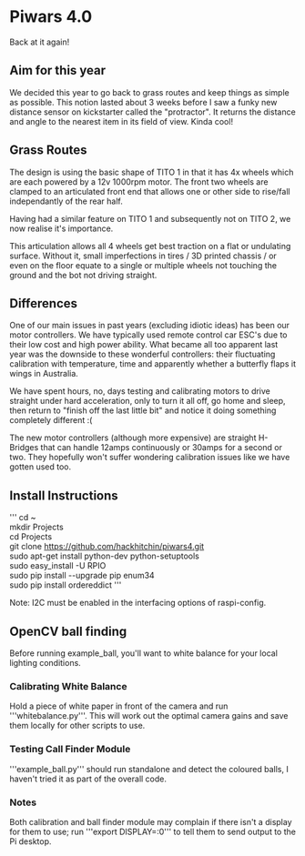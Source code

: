 # Piwars 4.0
Back at it again!

## Aim for this year
We decided this year to go back to grass routes and keep things as simple as possible. This notion lasted about 3 weeks before I saw a funky new distance sensor on kickstarter called the "protractor". It returns the distance and angle to the nearest item in its field of view. Kinda cool!

## Grass Routes
The design is using the basic shape of TITO 1 in that it has 4x wheels which are each powered by a 12v 1000rpm motor. The front two wheels are clamped to an articulated front end that allows one or other side to rise/fall independantly of the rear half.  
  
Having had a similar feature on TITO 1 and subsequently not on TITO 2, we now realise it's importance.  
  
This articulation allows all 4 wheels get best traction on a flat or undulating surface. Without it, small imperfections in tires / 3D printed chassis / or even on the floor equate to a single or multiple wheels not touching the ground and the bot not driving straight. 

## Differences
One of our main issues in past years (excluding idiotic ideas) has been our motor controllers. We have typically used remote control car ESC's due to their low cost and high power ability. What became all too apparent last year was the downside to these wonderful controllers: their fluctuating calibration with temperature, time and apparently whether a butterfly flaps it wings in Australia.  
  
We have spent hours, no, days testing and calibrating motors to drive straight under hard acceleration, only to turn it all off, go home and sleep, then return to "finish off the last little bit" and notice it doing something completely different :(  
  
The new motor controllers (although more expensive) are straight H-Bridges that can handle 12amps continuously or 30amps for a second or two. They hopefully won't suffer wondering calibration issues like we have gotten used too. 

## Install Instructions
'''
cd ~  
mkdir Projects  
cd Projects  
git clone https://github.com/hackhitchin/piwars4.git  
sudo apt-get install python-dev python-setuptools  
sudo easy_install -U RPIO  
sudo pip install --upgrade pip enum34  
sudo pip install ordereddict
'''  
  
Note: I2C must be enabled in the interfacing options of raspi-config.

## OpenCV ball finding
Before running example_ball, you'll want to white balance for your local lighting conditions.  
  
### Calibrating White Balance
Hold a piece of white paper in front of the camera and run '''whitebalance.py'''. This will work out the optimal camera gains and save them locally for other scripts to use.  

### Testing Call Finder Module
'''example_ball.py''' should run standalone and detect the coloured balls, I haven't tried it as part of the overall code.  

### Notes
Both calibration and ball finder module may complain if there isn't a display for them to use; run '''export DISPLAY=:0''' to tell them to send output to the Pi desktop.
